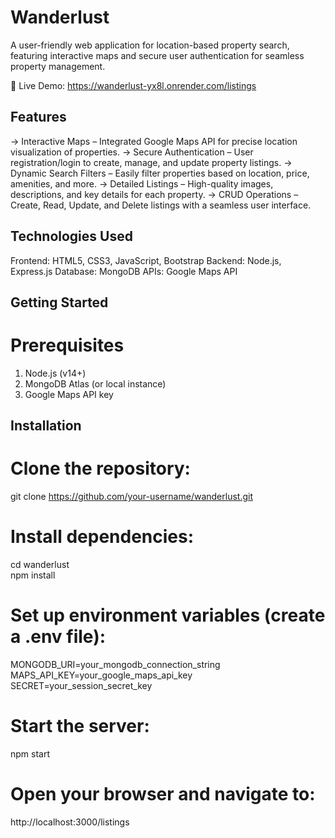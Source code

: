 # Wanderlust 
A user-friendly web application for location-based property search, featuring interactive maps and secure user authentication for seamless property management.

🔗 Live Demo: https://wanderlust-yx8l.onrender.com/listings

## Features
-> Interactive Maps – Integrated Google Maps API for precise location visualization of properties.
-> Secure Authentication – User registration/login to create, manage, and update property listings.
-> Dynamic Search Filters – Easily filter properties based on location, price, amenities, and more.
-> Detailed Listings – High-quality images, descriptions, and key details for each property.
-> CRUD Operations – Create, Read, Update, and Delete listings with a seamless user interface.

## Technologies Used
Frontend: HTML5, CSS3, JavaScript, Bootstrap
Backend: Node.js, Express.js
Database: MongoDB
APIs: Google Maps API

## Getting Started
# Prerequisites
1) Node.js (v14+)
2) MongoDB Atlas (or local instance)
3) Google Maps API key

## Installation

# Clone the repository:
git clone https://github.com/your-username/wanderlust.git  

# Install dependencies:
cd wanderlust  
npm install  

# Set up environment variables (create a .env file):
MONGODB_URI=your_mongodb_connection_string  
MAPS_API_KEY=your_google_maps_api_key  
SECRET=your_session_secret_key  

# Start the server:
npm start  

# Open your browser and navigate to:
http://localhost:3000/listings  
